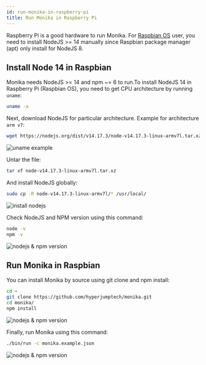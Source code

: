 ```yaml
---
id: run-monika-in-raspberry-pi
title: Run Monika in Raspberry Pi
---
```


Raspberry Pi is a good hardware to run Monika. For [Raspbian OS](https://en.wikipedia.org/wiki/Raspberry_Pi_OS) user, you need to install NodeJS >= 14 manually since Raspbian package manager (apt) only install for NodeJS 8.

## Install Node 14 in Raspbian

Monika needs NodeJS >= 14 and npm ~= 6 to run.To install NodeJS 14 in Raspberry Pi (Raspbian OS), you need to get CPU architecture by running `uname`:

```bash
uname -a
```

Next, download NodeJS for particular architecture. Example for architecture `arm v7`:

```bash
wget https://nodejs.org/dist/v14.17.3/node-v14.17.3-linux-armv7l.tar.xz
```

![uname example](/tutorials/raspberry-pi/uname-and-wget-node-arm-v7.png)

Untar the file:

```bash
tar xf node-v14.17.3-linux-armv7l.tar.xz
```

And install NodeJS globally:

```bash
sudo cp -R node-v14.17.3-linux-armv7l/* /usr/local/
```

![install nodejs](/tutorials/raspberry-pi/untar-and-install-node.png)

Check NodeJS and NPM version using this command:

```bash
node -v
npm -v
```

![nodejs & npm version](/tutorials/raspberry-pi/node-version-and-npm-version.png)

## Run Monika in Raspbian

You can install Monika by source using git clone and npm install:

```bash
cd ~
git clone https://github.com/hyperjumptech/monika.git
cd monika/
npm install
```

![nodejs & npm version](/tutorials/raspberry-pi/git-clone-and-npm-install.png)

Finally, run Monika using this command:

```bash
./bin/run -c monika.example.json
```

![nodejs & npm version](/tutorials/raspberry-pi/run-monika-example-json.png)
